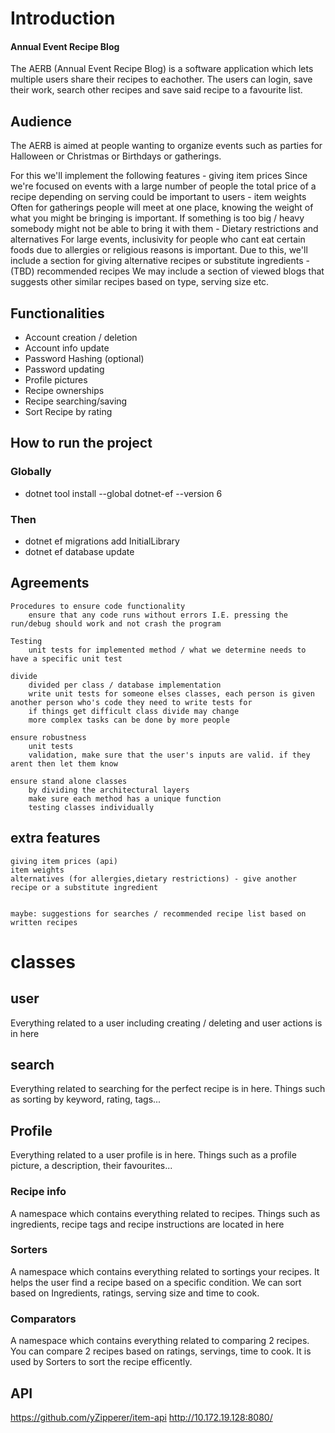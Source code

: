 
# Introduction
#### Annual Event Recipe Blog

The AERB (Annual Event Recipe Blog) is a software application which lets multiple users share their recipes to eachother. The users can login, save their work, search other recipes and save said recipe to a favourite list.
## Audience

The AERB is aimed at people wanting to organize events such as parties for Halloween or Christmas or Birthdays or gatherings.


For this we'll implement the following features
    - giving item prices
        Since we're focused on events with a large number of people the total price of a recipe depending on serving could be important to users
    - item weights
        Often for gatherings people will meet at one place, knowing the weight of what you might be bringing is important. If something is too big / heavy somebody might not be able to bring it with them
    - Dietary restrictions and alternatives
        For large events, inclusivity for people who cant eat certain foods due to allergies or religious reasons is important. Due to this, we'll include a section for giving alternative recipes or substitute ingredients
    - (TBD) recommended recipes
        We may include a section of viewed blogs that suggests other similar recipes based on type, serving size etc.


## Functionalities

- Account creation / deletion
- Account info update
- Password Hashing (optional)
- Password updating
- Profile pictures
- Recipe ownerships
- Recipe searching/saving
- Sort Recipe by rating

## How to run the project

### Globally
- dotnet tool install --global dotnet-ef --version 6

### Then
- dotnet ef migrations add InitialLibrary
- dotnet ef database update

## Agreements
    Procedures to ensure code functionality
        ensure that any code runs without errors I.E. pressing the run/debug should work and not crash the program
    
    Testing
        unit tests for implemented method / what we determine needs to have a specific unit test

    divide
        divided per class / database implementation
        write unit tests for someone elses classes, each person is given another person who's code they need to write tests for
        if things get difficult class divide may change
        more complex tasks can be done by more people

    ensure robustness
        unit tests
        validation, make sure that the user's inputs are valid. if they arent then let them know
    
    ensure stand alone classes
        by dividing the architectural layers
        make sure each method has a unique function
        testing classes individually

## extra features
    giving item prices (api)
    item weights
    alternatives (for allergies,dietary restrictions) - give another recipe or a substitute ingredient


    maybe: suggestions for searches / recommended recipe list based on written recipes


# classes

## user
Everything related to a user including creating / deleting and user actions is in here

## search
Everything related to searching for the perfect recipe is in here. Things such as sorting by keyword, rating, tags...

## Profile
Everything related to a user profile is in here. Things such as a profile picture, a description, their favourites...

### Recipe info
A namespace which contains everything related to recipes. Things such as ingredients, recipe tags and recipe instructions are located in here

### Sorters
A namespace which contains everything related to sortings your recipes. It helps the user find a recipe based on a specific condition. We can sort based on Ingredients, ratings, serving size and time to cook. 

### Comparators
A namespace which contains everything related to comparing 2 recipes. You can compare 2 recipes based on ratings, servings, time to cook. It is used by Sorters to sort the recipe efficently.


## API
https://github.com/yZipperer/item-api
http://10.172.19.128:8080/

